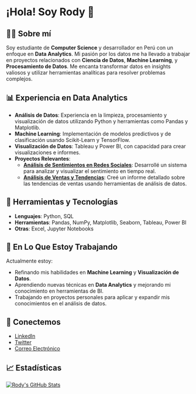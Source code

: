 # ¡Hola! Soy Rody 👋

## 👨‍💻 Sobre mí

Soy estudiante de **Computer Science** y desarrollador en Perú con un enfoque en **Data Analytics**. Mi pasión por los datos me ha llevado a trabajar en proyectos relacionados con **Ciencia de Datos**, **Machine Learning**, y **Procesamiento de Datos**. Me encanta transformar datos en insights valiosos y utilizar herramientas analíticas para resolver problemas complejos.

## 📊 Experiencia en Data Analytics

- **Análisis de Datos**: Experiencia en la limpieza, procesamiento y visualización de datos utilizando Python y herramientas como Pandas y Matplotlib.
- **Machine Learning**: Implementación de modelos predictivos y de clasificación usando Scikit-Learn y TensorFlow.
- **Visualización de Datos**: Tableau y Power BI, con capacidad para crear visualizaciones e informes.
- **Proyectos Relevantes**: 
  - **[Análisis de Sentimientos en Redes Sociales](enlace-al-proyecto)**: Desarrollé un sistema para analizar y visualizar el sentimiento en tiempo real.
  - **[Análisis de Ventas y Tendencias](enlace-al-proyecto)**: Creé un informe detallado sobre las tendencias de ventas usando herramientas de análisis de datos.

## 🔧 Herramientas y Tecnologías

- **Lenguajes**: Python, SQL
- **Herramientas**: Pandas, NumPy, Matplotlib, Seaborn, Tableau, Power BI
- **Otras**: Excel, Jupyter Notebooks

## 🌱 En Lo Que Estoy Trabajando

Actualmente estoy:

- Refinando mis habilidades en **Machine Learning** y **Visualización de Datos**.
- Aprendiendo nuevas técnicas en **Data Analytics** y mejorando mi conocimiento en herramientas de BI.
- Trabajando en proyectos personales para aplicar y expandir mis conocimientos en el análisis de datos.

<!--
## 🚀 Proyectos en Progreso

- **[Análisis de Datos de Ventas](enlace-al-proyecto)**: Proyecto en el que estoy trabajando para analizar patrones de ventas y generar insights para la toma de decisiones.
- **[Modelo Predictivo de Demandas](enlace-al-proyecto)**: Desarrollando un modelo para predecir la demanda de productos utilizando técnicas de Machine Learning.

## 📝 Blog y Publicaciones

- **[Mi Blog sobre Ciencia de Datos](enlace-a-tu-blog)**: Publicaciones sobre temas relevantes en ciencia de datos, análisis y visualización.
- **[Artículos en Medium](enlace-a-tus-artículos)**: Reflexiones y tutoriales sobre proyectos y aprendizajes en el campo de los datos.

## 🎯 Objetivos

- **Adquirir Experiencia Profesional**: Buscar oportunidades para aplicar mis habilidades en entornos reales y enfrentar desafíos en el análisis de datos.
- **Certificaciones**: Obtener certificaciones adicionales en herramientas de BI y técnicas avanzadas de análisis de datos.
-->

## 🤝 Conectemos

- [LinkedIn](enlace-a-tu-linkedin)
- [Twitter](enlace-a-tu-twitter)
- [Correo Electrónico](mailto:tuemail@example.com)

## 📈 Estadísticas

[![Rody's GitHub Stats](https://github-readme-stats.vercel.app/api?username=tuusuario&show_icons=true&hide_title=true&count_private=true&hide=prs)](https://github.com/tuusuario)


